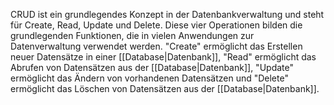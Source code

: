 
CRUD ist ein grundlegendes Konzept in der Datenbankverwaltung und steht für Create, Read, Update und Delete. Diese vier Operationen bilden die grundlegenden Funktionen, die in vielen Anwendungen zur Datenverwaltung verwendet werden. "Create" ermöglicht das Erstellen neuer Datensätze in einer [[Database|Datenbank]], "Read" ermöglicht das Abrufen von Datensätzen aus der [[Database|Datenbank]], "Update" ermöglicht das Ändern von vorhandenen Datensätzen und "Delete" ermöglicht das Löschen von Datensätzen aus der [[Database|Datenbank]]. 
